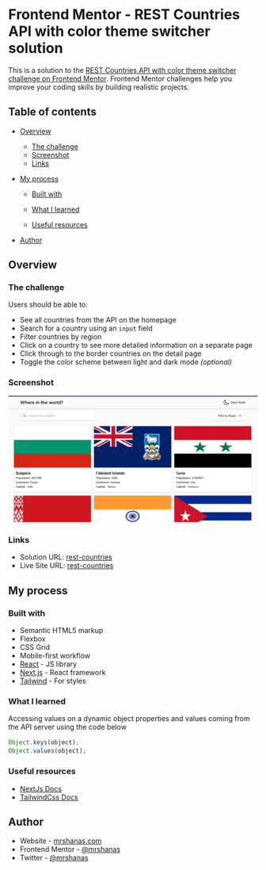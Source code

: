 # Frontend Mentor - REST Countries API with color theme switcher solution

This is a solution to the [REST Countries API with color theme switcher challenge on Frontend Mentor](https://www.frontendmentor.io/challenges/rest-countries-api-with-color-theme-switcher-5cacc469fec04111f7b848ca). Frontend Mentor challenges help you improve your coding skills by building realistic projects.

## Table of contents

- [Overview](#overview)
  - [The challenge](#the-challenge)
  - [Screenshot](#screenshot)
  - [Links](#links)
- [My process](#my-process)

  - [Built with](#built-with)
  - [What I learned](#what-i-learned)

  - [Useful resources](#useful-resources)

- [Author](#author)

## Overview

### The challenge

Users should be able to:

- See all countries from the API on the homepage
- Search for a country using an `input` field
- Filter countries by region
- Click on a country to see more detailed information on a separate page
- Click through to the border countries on the detail page
- Toggle the color scheme between light and dark mode _(optional)_

### Screenshot

![](./assets/rest-contries.png)

### Links

- Solution URL: [rest-countries](https://github.com/mrshanas/rest-countries)
- Live Site URL: [rest-countries](https://rest-countries-vtkm.vercel.app/)

## My process

### Built with

- Semantic HTML5 markup
- Flexbox
- CSS Grid
- Mobile-first workflow
- [React](https://reactjs.org/) - JS library
- [Next.js](https://nextjs.org/) - React framework
- [Tailwind](https://tailwindcss.com/) - For styles

### What I learned

Accessing values on a dynamic object properties and values coming from the API server using the code below

```js
Object.keys(object);
Object.values(object);
```

### Useful resources

- [NextJs Docs](https://nextjs.org)
- [TailwindCss Docs](https://tailwindcss.com)

## Author

- Website - [mrshanas.com](https://mrshanas.com)
- Frontend Mentor - [@mrshanas](https://www.frontendmentor.io/profile/mrshanas)
- Twitter - [@mrshanas](https://www.twitter.com/mrshanas)
